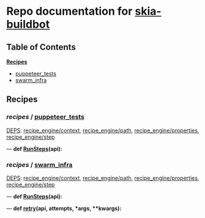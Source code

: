 <!--- AUTOGENERATED BY `./recipes.py test train` -->
# Repo documentation for [skia-buildbot]()
## Table of Contents

**[Recipes](#Recipes)**
  * [puppeteer_tests](#recipes-puppeteer_tests)
  * [swarm_infra](#recipes-swarm_infra)
## Recipes

### *recipes* / [puppeteer\_tests](/infra/bots/recipes/puppeteer_tests.py)

[DEPS](/infra/bots/recipes/puppeteer_tests.py#1): [recipe\_engine/context][recipe_engine/recipe_modules/context], [recipe\_engine/path][recipe_engine/recipe_modules/path], [recipe\_engine/properties][recipe_engine/recipe_modules/properties], [recipe\_engine/step][recipe_engine/recipe_modules/step]

&mdash; **def [RunSteps](/infra/bots/recipes/puppeteer_tests.py#9)(api):**
### *recipes* / [swarm\_infra](/infra/bots/recipes/swarm_infra.py)

[DEPS](/infra/bots/recipes/swarm_infra.py#13): [recipe\_engine/context][recipe_engine/recipe_modules/context], [recipe\_engine/path][recipe_engine/recipe_modules/path], [recipe\_engine/properties][recipe_engine/recipe_modules/properties], [recipe\_engine/step][recipe_engine/recipe_modules/step]

&mdash; **def [RunSteps](/infra/bots/recipes/swarm_infra.py#36)(api):**

&mdash; **def [retry](/infra/bots/recipes/swarm_infra.py#24)(api, attempts, \*args, \*\*kwargs):**

[recipe_engine/recipe_modules/context]: https://chromium.googlesource.com/infra/luci/recipes-py.git/+/18422f74521de6b2e90662da4ead0ed7658804c1/README.recipes.md#recipe_modules-context
[recipe_engine/recipe_modules/path]: https://chromium.googlesource.com/infra/luci/recipes-py.git/+/18422f74521de6b2e90662da4ead0ed7658804c1/README.recipes.md#recipe_modules-path
[recipe_engine/recipe_modules/properties]: https://chromium.googlesource.com/infra/luci/recipes-py.git/+/18422f74521de6b2e90662da4ead0ed7658804c1/README.recipes.md#recipe_modules-properties
[recipe_engine/recipe_modules/step]: https://chromium.googlesource.com/infra/luci/recipes-py.git/+/18422f74521de6b2e90662da4ead0ed7658804c1/README.recipes.md#recipe_modules-step
